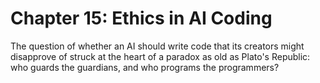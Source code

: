 # Chapter 15: Ethics in AI Coding

The question of whether an AI should write code that its creators might disapprove of struck at the heart of a paradox as old as Plato's Republic: who guards the guardians, and who programs the programmers?